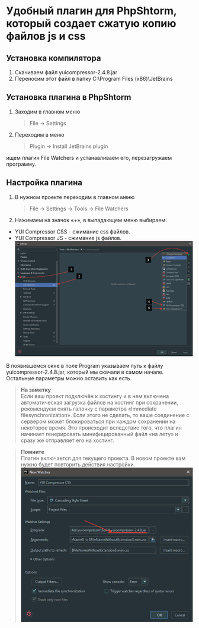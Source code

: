 # Удобный плагин для PhpShtorm, который создает сжатую копию файлов js и css

## Установка компилятора
1. Скачиваем файл yuicompressor-2.4.8.jar
2. Переносим этот файл в папку C:\Program Files (x86)\JetBrains
## Установка плагина в PhpShtorm
1. Заходим в главном меню
    > File -> Settings
2. Переходим в меню
    > Plugin -> Install JetBrains plugin
 
ищем плагин File Watchers и устанавливаем его, перезагружаем программу.

## Настройка плагина
1. В нужном проекте переходим в главном меню 
    >File -> Settings -> Tools -> File Watchers 
2. Нажимаем на значок «+», в выпадающем меню выбираем:
* YUI Compressor CSS - сжимание css файлов.
* YUI Compressor JS - сжимание js файлов.
![](Files\file-watchers011.png)

В появившемся окне в поле Program указываем путь к файлу yuicompressor-2.4.8.jar, который мы скачали в самом начале. Остальные параметры можно оставить как есть.

   > **На заметку**   
  Если ваш проект подключён к хостингу и в нем включена автоматическая загрузка файлов на хостинг при сохранении, рекомендуем снять галочку с параметра «Immediate filesynchronization». Если этого не сделать, то ваше соединение с сервером может блокироваться при каждом сохранении на некоторое время. Это происходит вследствие того, что плагин начинает генерировать минифицированный файл «на лету» и сразу же отправляет его на хостинг.

   > **Помните**  
   Плагин включается для текущего проекта. В новом проекте вам нужно будет повторить действия настройки.
![](Files\file-watchers012.png)